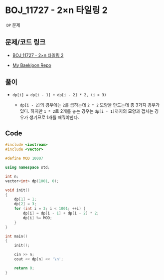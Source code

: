 # BOJ_11727 - 2×n 타일링 2

&nbsp;`DP` 문제

## 문제/코드 링크

- [BOJ_11727 - 2×n 타일링 2](https://www.acmicpc.net/problem/11727)

- [My Baekjoon Repo](https://github.com/Meantint/Baekjoon)

## 풀이

- `dp[i] = dp[i - 1] + dp[i - 2] * 2, (i > 3)`

  - `dp[i - 2]`의 경우에는 `2`를 곱하는데 `2 * 2` 모양을 만드는데 총 3가지 경우가 있다. 하지만 `1 * 2`로 2개를 놓는 경우는 `dp[i - 1]`까지의 모양과 겹치는 경우가 생기므로 1개를 빼줘야한다.

## Code

```cpp
#include <iostream>
#include <vector>

#define MOD 10007

using namespace std;

int n;
vector<int> dp(1001, 0);

void init()
{
    dp[1] = 1;
    dp[2] = 3;
    for (int i = 3; i < 1001; ++i) {
        dp[i] = dp[i - 1] + dp[i - 2] * 2;
        dp[i] %= MOD;
    }
}

int main()
{
    init();

    cin >> n;
    cout << dp[n] << '\n';

    return 0;
}
```
